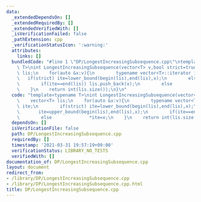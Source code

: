 ```yaml
---
data:
  _extendedDependsOn: []
  _extendedRequiredBy: []
  _extendedVerifiedWith: []
  _isVerificationFailed: false
  _pathExtension: cpp
  _verificationStatusIcon: ':warning:'
  attributes:
    links: []
  bundledCode: "#line 1 \"DP/LongestIncreasingSubsequence.cpp\"\ntemplate<typename\
    \ T>\nint LongestIncreasingSubsequence(vector<T> v,bool strict=true){\n    vector<T>\
    \ lis;\n    for(auto &x:v){\n        typename vector<T>::iterator ite;\n     \
    \   if(strict) ite=lower_bound(begin(lis),end(lis),x);\n        else       ite=upper_bound(begin(lis),end(lis),x);\n\
    \        if(ite==end(lis)) lis.push_back(x);\n        else              *ite=x;\n\
    \    }\n    return int(lis.size());\n}\n"
  code: "template<typename T>\nint LongestIncreasingSubsequence(vector<T> v,bool strict=true){\n\
    \    vector<T> lis;\n    for(auto &x:v){\n        typename vector<T>::iterator\
    \ ite;\n        if(strict) ite=lower_bound(begin(lis),end(lis),x);\n        else\
    \       ite=upper_bound(begin(lis),end(lis),x);\n        if(ite==end(lis)) lis.push_back(x);\n\
    \        else              *ite=x;\n    }\n    return int(lis.size());\n}"
  dependsOn: []
  isVerificationFile: false
  path: DP/LongestIncreasingSubsequence.cpp
  requiredBy: []
  timestamp: '2021-03-31 19:57:19+09:00'
  verificationStatus: LIBRARY_NO_TESTS
  verifiedWith: []
documentation_of: DP/LongestIncreasingSubsequence.cpp
layout: document
redirect_from:
- /library/DP/LongestIncreasingSubsequence.cpp
- /library/DP/LongestIncreasingSubsequence.cpp.html
title: DP/LongestIncreasingSubsequence.cpp
---
```

